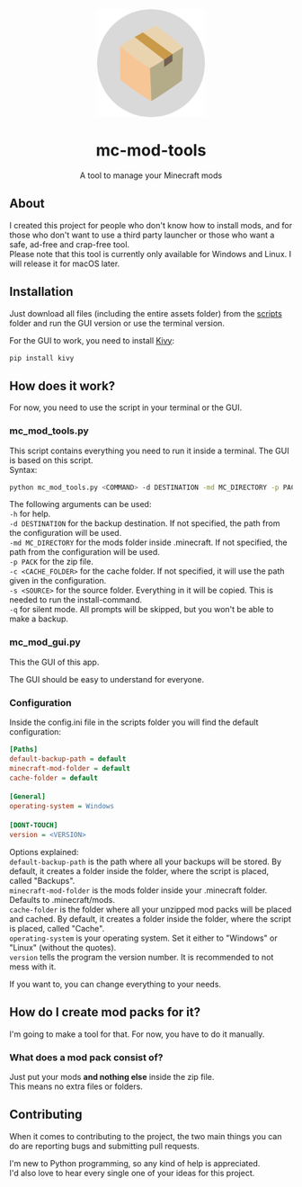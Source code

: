 <div align="center">
  <img width="192" height="192" alt="logo" src="scripts/assets/mc-mod-tools.png">
  <h1>mc-mod-tools</h1>
  <p>A tool to manage your Minecraft mods</p>
</div>

## About

I created this project for people who don't know how to install mods, and for those who don't want to use a third party launcher or those who want a safe, ad-free and crap-free tool.  
Please note that this tool is currently only available for Windows and Linux. I will release it for macOS later.

## Installation

Just download all files (including the entire assets folder) from the [scripts](scripts) folder and run the GUI version or use the terminal version.

For the GUI to work, you need to install [Kivy](https://pypi.org/project/Kivy/):
```bash
pip install kivy
```

## How does it work?

For now, you need to use the script in your terminal or the GUI.  

### mc_mod_tools.py

This script contains everything you need to run it inside a terminal. The GUI is based on this script.  
Syntax:  

```bash
python mc_mod_tools.py <COMMAND> -d DESTINATION -md MC_DIRECTORY -p PACK -c CACHE_FOLDER -s SOURCE -q -h
```

The following arguments can be used:  
`-h` for help.  
`-d DESTINATION` for the backup destination. If not specified, the path from the configuration will be used.  
`-md MC_DIRECTORY` for the mods folder inside .minecraft. If not specified, the path from the configuration will be used.  
`-p PACK` for the zip file.  
`-c <CACHE_FOLDER>` for the cache folder. If not specified, it will use the path given in the configuration.  
`-s <SOURCE>` for the source folder. Everything in it will be copied. This is needed to run the install-command.  
`-q` for silent mode. All prompts will be skipped, but you won't be able to make a backup.

### mc_mod_gui.py

This the GUI of this app.  
  
The GUI should be easy to understand for everyone.

### Configuration

Inside the config.ini file in the scripts folder you will find the default configuration:  

```ini
[Paths]
default-backup-path = default
minecraft-mod-folder = default
cache-folder = default

[General]
operating-system = Windows

[DONT-TOUCH]
version = <VERSION>
```

Options explained:  
`default-backup-path` is the path where all your backups will be stored. By default, it creates a folder inside the folder, where the script is placed, called "Backups".  
`minecraft-mod-folder` is the mods folder inside your .minecraft folder. Defaults to .minecraft/mods.  
`cache-folder` is the folder where all your unzipped mod packs will be placed and cached. By default, it creates a folder inside the folder, where the script is placed, called "Cache".  
`operating-system` is your operating system. Set it either to "Windows" or "Linux" (without the quotes).  
`version` tells the program the version number. It is recommended to not mess with it.
  
If you want to, you can change everything to your needs.

## How do I create mod packs for it?

I'm going to make a tool for that. For now, you have to do it manually.

### What does a mod pack consist of?

Just put your mods **and nothing else** inside the zip file.  
This means no extra files or folders.  

## Contributing

When it comes to contributing to the project, the two main things you can do are reporting bugs and submitting pull requests.  

I'm new to Python programming, so any kind of help is appreciated.  
I'd also love to hear every single one of your ideas for this project.  
